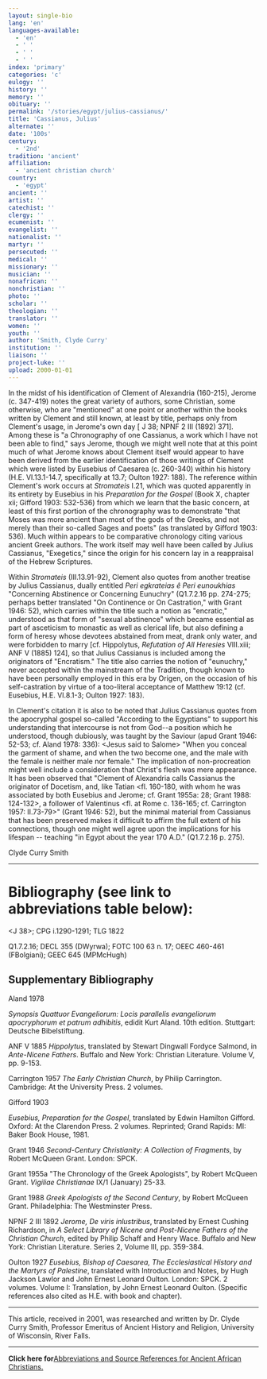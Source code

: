 ```yaml
---
layout: single-bio
lang: 'en'
languages-available:
  - 'en'
  - ' '
  - ' '
  - ' '
index: 'primary'
categories: 'c'
eulogy: ''
history: ''
memory: ''
obituary: ''
permalink: '/stories/egypt/julius-cassianus/'
title: 'Cassianus, Julius'
alternate: ''
date: '100s'
century:
  - '2nd'
tradition: 'ancient'
affiliation:
  - 'ancient christian church'
country:
  - 'egypt'
ancient: ''
artist: ''
catechist: ''
clergy: ''
ecumenist: ''
evangelist: ''
nationalist: ''
martyr: ''
persecuted: ''
medical: ''
missionary: ''
musician: ''
nonafrican: ''
nonchristian: ''
photo: ''
scholar: ''
theologian: ''
translator: ''
women: ''
youth: ''
author: 'Smith, Clyde Curry'
institution: ''
liaison: ''
project-luke: ''
upload: 2000-01-01
---
```



In the midst of his identification of Clement of Alexandria (160-215), Jerome (c. 347-419) notes the great variety of authors, some Christian, some otherwise, who are "mentioned" at one point or another within the books written by Clement and still known, at least by title, perhaps only from Clement's usage, in Jerome's own day [ J 38; NPNF 2 III (1892) 371].  Among these is "a Chronography of one Cassianus, a work which I have not been able to find," says Jerome, though we might well note that at this point much of what Jerome knows about Clement itself would appear to have been derived from the earlier identification of those writings of Clement which were listed by Eusebius of Caesarea (c. 260-340) within his history (H.E. VI.13.1-14.7, specifically at 13.7; Oulton 1927: 188).  The reference within Clement's work occurs at *Stromateis* I.21, which was quoted apparently in its entirety by Eusebius in his *Preparation for the Gospel* (Book X, chapter xii; Gifford 1903: 532-536) from which we learn that the basic concern, at least of this first portion of the chronography was to demonstrate "that Moses was more ancient than most of the gods of the Greeks, and not merely than their so-called Sages and poets" (as translated by Gifford 1903: 536).  Much within appears to be comparative chronology citing various ancient Greek authors.  The work itself may well have been called by Julius Cassianus, "Exegetics," since the origin for his concern lay in a reappraisal of the Hebrew Scriptures.

Within *Stromateis* (III.13.91-92), Clement also quotes from another treatise by Julius Cassianus, dually entitled *Peri egkrateias ê Peri eunoukhias* "Concerning Abstinence or Concerning Eunuchry" (Q1.7.2.16 pp. 274-275; perhaps better translated "On Continence or On Castration," with Grant 1946: 52), which carries within the title such a notion as "encratic," understood as that form of "sexual abstinence" which became essential as part of asceticism to monastic as well as clerical life, but also defining a form of heresy whose devotees abstained from meat, drank only water, and were forbidden to marry [cf. Hippolytus, *Refutation of All Heresies* VIII.xiii; ANF V (1885) 124], so that Julius Cassianus is included among the originators of "Encratism."  The title also carries the notion of "eunuchry," never accepted within the mainstream of the Tradition, though known to have been personally employed in this era by Origen, on the occasion of his self-castration by virtue of a too-literal acceptance of Matthew 19:12 (cf. Eusebius, H.E. VI.8.1-3; Oulton 1927: 183).

In Clement's citation it is also to be noted that Julius Cassianus quotes from the apocryphal gospel so-called "According to the Egyptians" to support his understanding that intercourse is not from God--a position which he understood, though dubiously, was taught by the Saviour (apud Grant 1946: 52-53; cf. Aland 1978: 336): &lt;Jesus said to Salome&gt; "When you conceal the garment of shame, and when the two become one, and the male with the female is neither male nor female."  The implication of non-procreation might well include a consideration that Christ's flesh was mere appearance.  It has been observed that "Clement of Alexandria calls Cassianus the originator of Docetism, and, like Tatian &lt;fl. 160-180, with whom he was associated by both Eusebius and Jerome; cf. Grant 1955a: 28; Grant 1988: 124-132&gt;, a follower of Valentinus &lt;fl. at Rome c. 136-165; cf. Carrington 1957: II.73-79&gt;" (Grant 1946: 52), but the minimal material from Cassianus that has been preserved makes it difficult to affirm the full extent of his connections, though one might well agree upon the implications for his lifespan -- teaching "in Egypt about the year 170 A.D." (Q1.7.2.16 p. 275).

Clyde Curry Smith

---

# Bibliography (see link to abbreviations table below):

&lt;J 38&gt;; CPG i.1290-1291; TLG 1822

Q1.7.2.16; DECL 355 (DWyrwa); FOTC 100 63 n. 17; OEEC 460-461 (FBolgiani); GEEC 645 (MPMcHugh)

## Supplementary Bibliography

Aland 1978

*Synopsis Quattuor Evangeliorum:  Locis parallelis evangeliorum apocryphorum et patrum adhibitis*, edidit Kurt Aland.  10th edition. Stuttgart:  Deutsche Bibelstiftung.

ANF V 1885
*Hippolytus*, translated by Stewart Dingwall Fordyce Salmond, in *Ante-Nicene Fathers*.  Buffalo and New York:  Christian Literature.  Volume V, pp. 9-153.

Carrington 1957
*The Early Christian Church*, by Philip Carrington.  Cambridge:  At the University Press.  2 volumes.

Gifford 1903

*Eusebius, Preparation for the Gospel*, translated by Edwin Hamilton Gifford.  Oxford:  At the Clarendon Press.  2 volumes.  Reprinted; Grand Rapids: MI:  Baker Book House, 1981.

Grant 1946
*Second-Century Christianity:  A Collection of Fragments*, by Robert McQueen Grant.  London:  SPCK.

Grant 1955a 
"The Chronology of the Greek Apologists", by Robert McQueen Grant.  *Vigiliae Christianae* IX/1 (January) 25-33.

Grant 1988 
*Greek Apologists of the Second Century*, by Robert McQueen Grant.  Philadelphia:  The Westminster Press.

NPNF 2 III 1892
*Jerome, De viris inlustribus*, translated by Ernest Cushing Richardson, in *A Select Library of Nicene and Post-Nicene Fathers of the Christian Church*, edited by Philip Schaff and Henry Wace.  Buffalo and New York:  Christian Literature.  Series 2, Volume III, pp. 359-384.

Oulton 1927
*Eusebius, Bishop of Caesarea, The Ecclesiastical History and the Martyrs of Palestine*, translated with Introduction and Notes, by Hugh Jackson Lawlor and John Ernest Leonard Oulton.  London:  SPCK.  2 volumes.  Volume I:  Translation, by John Ernest Leonard Oulton.  (Specific references also cited as H.E. with book and chapter).

---

This article, received in 2001, was researched and written by Dr. Clyde Curry Smith, Professor Emeritus of Ancient History and Religion, University of Wisconsin, River Falls.

---

**Click here for**[Abbreviations and Source References for Ancient African Christians.](ccs-supplem_biblio.html)